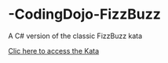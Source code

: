# -CodingDojo-FizzBuzz
A C# version of the classic FizzBuzz kata

[Clic here to access the Kata](http://codingdojo.org/kata/FizzBuzz/)